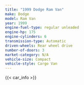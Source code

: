 ```yaml
---
title: "1999 Dodge Ram Van"
make: Dodge
model: Ram Van
year: 1999
engine-fuel-type: regular unleaded
engine-hp: 175
engine-cylinders: 6
transmission-type: Automatic
driven-wheels: Rear wheel drive
number-of-doors: 3
market-category: N/A
vehicle-size: Compact
vehicle-style: Cargo Van
---
```


{{< car_info >}}
